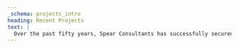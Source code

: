 ```yaml
---
_schema: projects_intro
heading: Recent Projects
text: |
  Over the past fifty years, Spear Consultants has successfully secured funding for more than 630 projects across all 50 states. Below are some of our recent success stories that demonstrate our expertise across diverse sectors and funding programs.
---
```

